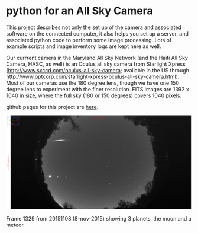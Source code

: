 python for an All Sky Camera
============================

This project describes not only the set up of the camera and
associated software on the connected computer, it also helps you set
up a server, and associated python code to perform some image
processing. Lots of example scripts and image inventory logs are kept
here as well.

Our currrent camera in the Maryland All Sky Network (and
the Haiti All Sky Camera, HASC, as well) is an Oculus all sky camera from
Starlight Xpress
(http://www.sxccd.com/oculus-all-sky-camera; available in the US through http://www.optcorp.com/starlight-xpress-oculus-all-sky-camera.html). Most
of our cameras use the 180 degree lens, though we have one  150 degree lens to
experiment with the finer resolution. FITS images are
1392 x 1040 in size, where the full sky (180 or 150 degrees) covers
1040 pixels.

github pages for this project are [here](https://teuben.github.io/pyASC/).

![Example allsky image](20151108_1323.png "fireball and moon and three planets, venus, mars (weak) and jupiter")

Frame 1329 from 20151108 (8-nov-2015) showing 3 planets, the moon and a meteor.
